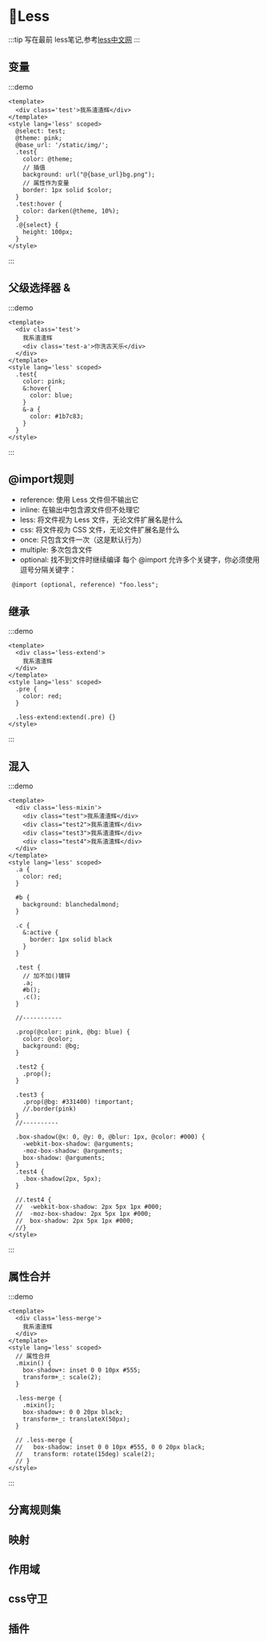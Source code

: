 # 🧣Less
:::tip 写在最前
less笔记,参考[less中文网](https://lesscss.cn/features/#features-overview-feature)
:::
## 变量
:::demo
```vue
<template>
  <div class='test'>我系渣渣辉</div>
</template>
<style lang='less' scoped>
  @select: test;
  @theme: pink;
  @base_url: '/static/img/';
  .test{
    color: @theme;
    // 插值
    background: url("@{base_url}bg.png");
    // 属性作为变量
    border: 1px solid $color;
  }
  .test:hover {
    color: darken(@theme, 10%);
  }
  .@{select} {
    height: 100px;
  }
</style>
```
:::

## 父级选择器 &
:::demo
```vue
<template>
  <div class='test'>
    我系渣渣辉
    <div class='test-a'>你洗古天乐</div>
  </div>
</template>
<style lang='less' scoped>
  .test{
    color: pink;
    &:hover{
      color: blue;
    }
    &-a {
      color: #1b7c83;
    }
  }
</style>
```
:::


## @import规则
- reference: 使用 Less 文件但不输出它
- inline: 在输出中包含源文件但不处理它
- less: 将文件视为 Less 文件，无论文件扩展名是什么
- css: 将文件视为 CSS 文件，无论文件扩展名是什么
- once: 只包含文件一次（这是默认行为）
- multiple: 多次包含文件
- optional: 找不到文件时继续编译
  每个 @import 允许多个关键字，你必须使用逗号分隔关键字：

```less
 @import (optional, reference) "foo.less";
```

## 继承

:::demo
```vue
<template>
  <div class='less-extend'>
    我系渣渣辉
  </div>
</template>
<style lang='less' scoped>
  .pre {
    color: red;
  }
  
  .less-extend:extend(.pre) {}
</style>
```
:::

## 混入

:::demo
```vue
<template>
  <div class='less-mixin'>
    <div class="test">我系渣渣辉</div>
    <div class="test2">我系渣渣辉</div>
    <div class="test3">我系渣渣辉</div>
    <div class="test4">我系渣渣辉</div>
  </div>
</template>
<style lang='less' scoped>
  .a {
    color: red;
  }

  #b {
    background: blanchedalmond;
  }

  .c {
    &:active {
      border: 1px solid black
    }
  }

  .test {
    // 加不加()镀锌
    .a;
    #b();
    .c();
  }
  
  //-----------

  .prop(@color: pink, @bg: blue) {
    color: @color;
    background: @bg;
  }

  .test2 {
    .prop();
  }

  .test3 {
    .prop(@bg: #331400) !important;
    //.border(pink)
  }
  //----------

  .box-shadow(@x: 0, @y: 0, @blur: 1px, @color: #000) {
    -webkit-box-shadow: @arguments;
    -moz-box-shadow: @arguments;
    box-shadow: @arguments;
  }
  .test4 {
    .box-shadow(2px, 5px);
  }
  
  //.test4 {
  //  -webkit-box-shadow: 2px 5px 1px #000;
  //  -moz-box-shadow: 2px 5px 1px #000;
  //  box-shadow: 2px 5px 1px #000;
  //}
</style>
```
:::

## 属性合并

:::demo
```vue
<template>
  <div class='less-merge'>
    我系渣渣辉
  </div>
</template>
<style lang='less' scoped>
  // 属性合并
  .mixin() {
    box-shadow+: inset 0 0 10px #555;
    transform+_: scale(2);
  }

  .less-merge {
    .mixin();
    box-shadow+: 0 0 20px black;
    transform+_: translateX(50px);
  }

  // .less-merge {
  //   box-shadow: inset 0 0 10px #555, 0 0 20px black;
  //   transform: rotate(15deg) scale(2);
  // }
</style>
```
:::

## 分离规则集

## 映射

## 作用域

## css守卫

## 插件


<git-talk />
